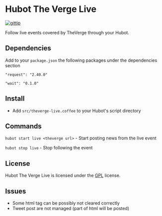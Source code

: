 
Hubot The Verge Live
============
[![gittip](https://img.shields.io/gittip/Ale46.svg)](https://www.gratipay.com/Ale46/)

Follow live events covered by TheVerge through your Hubot.

Dependencies
-------

Add to your `package.json` the following packages under the dependencies section

`"request": "2.40.0"`

`"wait": "0.1.0"`


Install
-------

- Add `src/theverge-live.coffee` to your Hubot's script directory


Commands
--------

`hubot start live <theverge url>` - Start posting news from the live event

`hubot stop live` - Stop following the event


License
-------

Hubot The Verge Live is licensed under the [GPL][gpl] license.



[gpl]: http://www.gnu.org/copyleft/gpl.html

Issues
-------

- Some html tag can be possibly not cleared correctly
- Tweet post are not managed (part of html will be posted)
